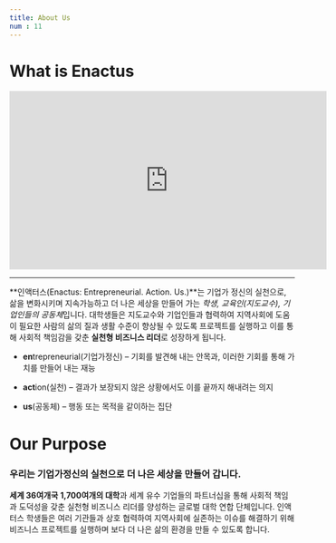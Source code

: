 ```yaml
---
title: About Us
num : 11
---
```


# What is Enactus

<iframe width="560" height="315" src="https://www.youtube.com/embed/f336qgsZDcA?rel=0" frameborder="0" allow="autoplay; encrypted-media" allowfullscreen></iframe>

*****

**인액터스(Enactus: Entrepreneurial. Action. Us.)**는 기업가 정신의 실천으로, 삶을 변화시키며 지속가능하고 더 나은 세상을 만들어 가는 *학생, 교육인(지도교수), 기업인들의 공동체*입니다. 대학생들은 지도교수와 기업인들과 협력하여 지역사회에 도움이 필요한 사람의 삶의 질과 생활 수준이 향상될 수 있도록 프로젝트를 실행하고 이를 통해 사회적 책임감을 갖춘 **실천형 비즈니스 리더**로 성장하게 됩니다.

+ **en**trepreneurial(기업가정신) – 기회를 발견해 내는 안목과, 이러한 기회를 통해 가치를 만들어 내는 재능

+ **act**ion(실천) – 결과가 보장되지 않은 상황에서도 이를 끝까지 해내려는 의지

+ **us**(공동체) – 행동 또는 목적을 같이하는 집단



# Our Purpose

### 우리는 기업가정신의 실천으로 더 나은 세상을 만들어 갑니다.

**세계 36여개국** **1,700여개의 대학**과 세계 유수 기업들의 파트너십을 통해 사회적 책임과 도덕성을 갖춘 실천형 비즈니스 리더를 양성하는 글로벌 대학 연합 단체입니다. 인액터스 학생들은 여러 기관들과 상호 협력하여 지역사회에 실존하는 이슈를 해결하기 위해 비즈니스 프로젝트를 실행하며 보다 더 나은 삶의 환경을 만들 수 있도록 합니다.
